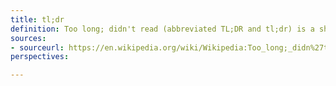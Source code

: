 ```yaml
---
title: tl;dr
definition: Too long; didn't read (abbreviated TL;DR and tl;dr) is a shorthand notation added by an editor indicating that a passage appears too long to invest the time to digest it.
sources:
- sourceurl: https://en.wikipedia.org/wiki/Wikipedia:Too_long;_didn%27t_read
perspectives:

---
```

